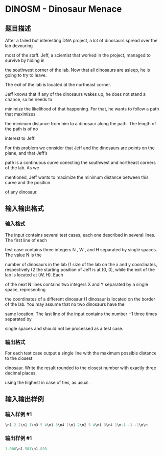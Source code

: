 # DINOSM - Dinosaur Menace

## 题目描述

After a failed but interesting DNA project, a lot of dinosaurs spread over the lab devouring

most of the staff. Jeff, a scientist that worked in the project, managed to survive by hiding in

the southwest corner of the lab. Now that all dinosaurs are asleep, he is going to try to leave.

The exit of the lab is located at the northeast corner.

Jeff knows that if any of the dinosaurs wakes up, he does not stand a chance, so he needs to

minimize the likelihood of that happening. For that, he wants to follow a path that maximizes

the minimum distance from him to a dinosaur along the path. The length of the path is of no

interest to Jeff.

For this problem we consider that Jeff and the dinosaurs are points on the plane, and that Jeff’s

path is a continuous curve conecting the southwest and northeast corners of the lab. As we

mentioned, Jeff wants to maximize the minimum distance between this curve and the position

of any dinosaur.

## 输入输出格式

### 输入格式

The input contains several test cases, each one described in several lines. The first line of each

test case contains three integers N , W , and H separated by single spaces. The value N is the

number of dinosaurs in the lab (1 size of the lab on the x and y coordinates, respectively (2 the starting position of Jeff is at (0, 0), while the exit of the lab is located at (W, H). Each

of the next N lines contains two integers X and Y separated by a single space, representing

the coordinates of a different dinosaur (1 dinosaur is located on the border of the lab. You may assume that no two dinosaurs have the

same location. The last line of the input contains the number −1 three times separated by

single spaces and should not be processed as a test case.

### 输出格式

For each test case output a single line with the maximum possible distance to the closest

dinosaur. Write the result rounded to the closest number with exactly three decimal places,

using the highest in case of ties, as usual.

## 输入输出样例

### 输入样例 #1

```cpp
\n1 2 2\n1 1\n3 5 4\n1 3\n4 1\n1 2\n2 5 4\n1 3\n4 1\n-1 -1 -1\n\n
```


### 输出样例 #1

```cpp
1.000\n1.581\n1.803
```


